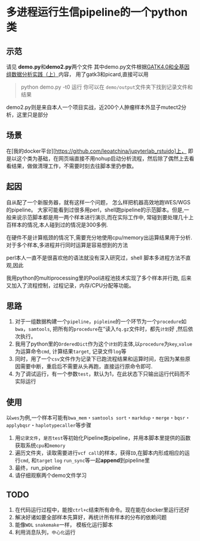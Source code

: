 # 多进程运行生信pipeline的一个python类
## 示范
请见 **demo.py**和**demo2.py**两个文件
其中demo.py文件根据[GATK4.0和全基因组数据分析实践（上）](https://zhuanlan.zhihu.com/p/33891718)内容，
用了gatk3和picard,直接可以用
> python demo.py -t0 运行
你可以在 `demo/output`文件夹下找到记录文件和结果

demo2.py则是来自本人一个项目实战，近200个人肿瘤样本外显子mutect2分析，这里只是部分

## 场景
在[我的docker平台][https://github.com/leoatchina/jupyterlab_rstuido]上，
即是以这个类为基础，在网页端直接不用nohup启动分析流程，然后除了偶然上去看看结果，做做清理工作，不需要时刻去往脚本里扔参数。

## 起因
自从配了一个新服务器，就有这样一个问题， 怎么样把机器高效地跑WES/WGS的pipeline。
大家可能看到过很多用perl，shell跑pipeline的示范脚本。但是,一般来说示范脚本都是用一两个样本进行演示,而在实际工作中,
常碰到要处理几十上百样本的情况,本人碰到过的情况是300多例.

在硬件不是计算瓶颈的情况下,需要充分地使用cpu/memory出运算结果用于分析.对于多个样本,多进程并行同时运算是容易想到的方法

perl本人一直不是很喜欢他的语法就没有深入研究过，shell 脚本多进程方法不直观,因此

我用python的multiprocessing里的Pool进程池技术实现了多个样本并行跑, 后来又加入了流程控制，过程记录，内存/CPU分配等功能。

## 思路
1. 对于一组数据构建一个`pipeline`，`pipleine`的一个环节为一个`procedure`如`bwa`，`samtools`,
  把所有的`procedure`在“读入`fq.gz`文件时，都先`计划`好 ,然后依次执行。
2. 我用了python里的`OrderedDict`作为这个`计划`的主体,以`procedure`为`key`,`value`为运算命令`cmd`, 计算结果`target`, 记录文件`log`等
3. 同时，用了一个`csv`文件作为记录下已跑流程结果和运算时间，在因为某些原因需要中断，重启后不需要从头再跑，直接运行原命令即可.
4. 为了调试运行，有一个参数`test`，默认为1，在此状态下只输出运行代码而不实际运行

## 使用
以`wes`为例,一个样本可能有`bwa_mem`・`samtools sort`・`markdup`・`merge`・`bqsr`・`applybqsr`・`haplotypecaller`等步骤
1. 用`记录文件`，`是否test`等初始化Pipeline类pipeline，并用本脚本里提供的函数获取系统`cpu`和`memory`
2. 遍历文件夹，读取需要进行`vcf call`的样本，获得`ID`,在脚本内形成相应的运行`cmd`, 和`target` `log` `run_sync`等一起**append**到pipeline里
3. 最终，run_pipeline
4. 请仔细观察两个demo文件学习

## TODO
1. 在代码运行过程中，能按`ctrl+c`结束所有命令。现在能在docker里运行还好
2. 解决好诸如要全部样本先算好，再统计所有样本的分布的依赖问题
3. 能像`WDL` `snakemake`一样， 模板化运行脚本
4. 利用消息队列，`中心化`运行

